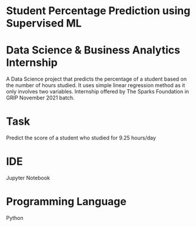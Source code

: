 # Student Percentage Prediction using Supervised ML
# Data Science & Business Analytics Internship
A Data Science project that predicts the percentage of a student based on the number of hours studied. It uses simple linear regression method as it only involves two variables. Internship offered by The Sparks Foundation in GRIP November 2021 batch.
# Task
Predict the score of a student who studied for 9.25 hours/day
# IDE
Jupyter Notebook
# Programming Language 
Python
